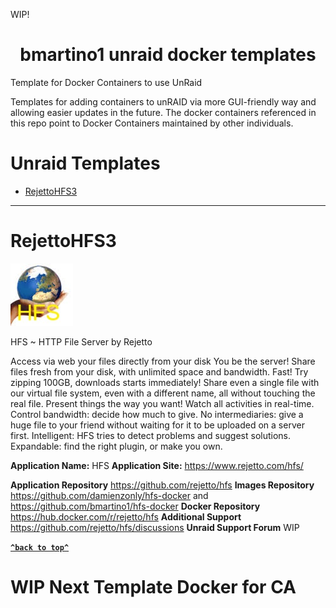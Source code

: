 WIP!

<h1 align="center" id="heading"> bmartino1 unraid docker templates </h1>

Template for Docker Containers to use UnRaid

Templates for adding containers to unRAID via more GUI-friendly way and allowing easier updates in the future.
The docker containers referenced in this repo point to Docker Containers maintained by other individuals.

# Unraid Templates

- [RejettoHFS3](#RejettoHFS3)

---

# RejettoHFS3

![RejettoHFS3](https://raw.githubusercontent.com/bmartino1/unraid-docker-templates/refs/heads/main/images/rejettohfs3.png)

HFS ~ HTTP File Server by Rejetto

Access via web your files directly from your disk
You be the server! Share files fresh from your disk, with unlimited space and bandwidth.
Fast! Try zipping 100GB, downloads starts immediately!
Share even a single file with our virtual file system, even with a different name, all without touching the real file. Present things the way you want!
Watch all activities in real-time.
Control bandwidth: decide how much to give.
No intermediaries: give a huge file to your friend without waiting for it to be uploaded on a server first.
Intelligent: HFS tries to detect problems and suggest solutions.
Expandable: find the right plugin, or make you own.

**Application Name:** HFS
**Application Site:** https://www.rejetto.com/hfs/

**Application Repository** https://github.com/rejetto/hfs
**Images Repository** https://github.com/damienzonly/hfs-docker and https://github.com/bmartino1/hfs-docker
**Docker Repository**  https://hub.docker.com/r/rejetto/hfs
**Additional Support** https://github.com/rejetto/hfs/discussions
**Unraid Support Forum** WIP

**[`^back to top^`](#unraid-templates)**

# WIP Next Template Docker for CA
